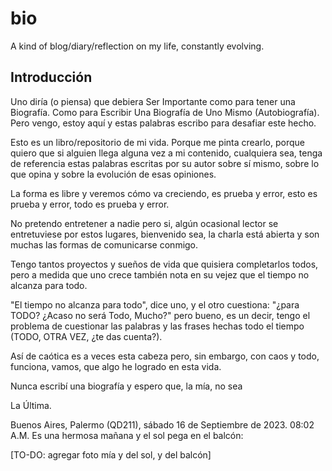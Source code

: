 # bio
A kind of blog/diary/reflection on my life, constantly evolving.

## Introducción
Uno diría (o piensa) que debiera Ser Importante como para tener una Biografía. Como para Escribir Una Biografía de Uno Mismo (Autobiografía). Pero vengo, estoy aquí y estas palabras escribo para desafiar este hecho.

Esto es un libro/repositorio de mi vida. Porque me pinta crearlo, porque quiero que si alguien llega alguna vez a mi contenido, cualquiera sea, tenga de referencia estas palabras escritas por su autor sobre sí mismo, sobre lo que opina y sobre la evolución de esas opiniones.

La forma es libre y veremos cómo va creciendo, es prueba y error, esto es prueba y error, todo es prueba y error.

No pretendo entretener a nadie pero si, algún ocasional lector se entretuviese por estos lugares, bienvenido sea, la charla está abierta y son muchas las formas de comunicarse conmigo.

Tengo tantos proyectos y sueños de vida que quisiera completarlos todos, pero a medida que uno crece también nota en su vejez que el tiempo no alcanza para todo.

"El tiempo no alcanza para todo", dice uno, y el otro cuestiona: "¿para TODO? ¿Acaso no será Todo, Mucho?" pero bueno, es un decir, tengo el problema de cuestionar las palabras y las frases hechas todo el tiempo (TODO, OTRA VEZ, ¿te das cuenta?).

Así de caótica es a veces esta cabeza pero, sin embargo, con caos y todo, funciona, vamos, que algo he logrado en esta vida.

Nunca escribí una biografía y espero que,
la mía,
no sea

La Última.

Buenos Aires, Palermo (QD211), sábado 16 de Septiembre de 2023. 08:02 A.M. Es una hermosa mañana y el sol pega en el balcón:

[TO-DO: agregar foto mía y del sol, y del balcón]